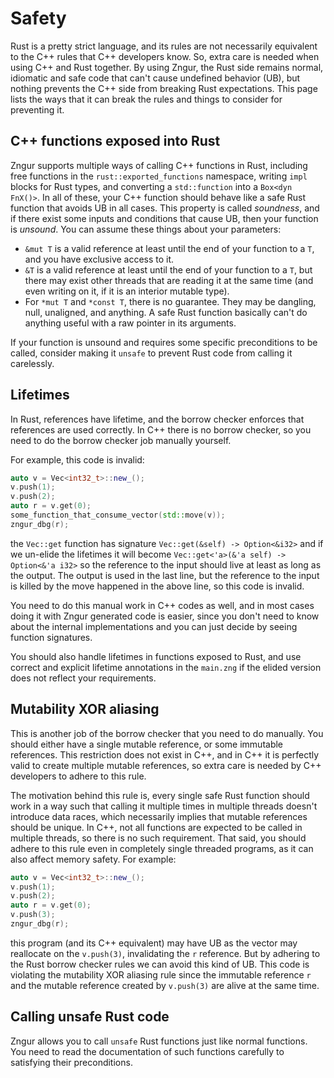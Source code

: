 # Safety

Rust is a pretty strict language, and its rules are not necessarily equivalent to the C++ rules that C++ developers know.
So, extra care is needed when using C++ and Rust together.
By using Zngur, the Rust side remains normal, idiomatic and safe code that can't cause undefined behavior (UB),
but nothing prevents the C++ side from breaking Rust expectations.
This page lists the ways that it can break the rules and things to consider for preventing it.

## C++ functions exposed into Rust

Zngur supports multiple ways of calling C++ functions in Rust, including free functions in the `rust::exported_functions` namespace,
writing `impl` blocks for Rust types, and converting a `std::function` into a `Box<dyn FnX()>`.
In all of these, your C++ function should behave like a safe Rust function that avoids UB in all cases.
This property is called _soundness_, and if there exist some inputs and conditions that cause UB, then your function is _unsound_.
You can assume these things about your parameters:

- `&mut T` is a valid reference at least until the end of your function to a `T`, and you have exclusive access to it.
- `&T` is a valid reference at least until the end of your function to a `T`, but there may exist other threads that are
  reading it at the same time (and even writing on it, if it is an interior mutable type).
- For `*mut T` and `*const T`, there is no guarantee. They may be dangling, null, unaligned, and anything. A safe Rust function basically can't
  do anything useful with a raw pointer in its arguments.

If your function is unsound and requires some specific preconditions to be called, consider making it `unsafe` to prevent Rust
code from calling it carelessly.

## Lifetimes

In Rust, references have lifetime, and the borrow checker enforces that references are used correctly. In C++
there is no borrow checker, so you need to do the borrow checker job manually yourself.

For example, this code is invalid:

```C++
auto v = Vec<int32_t>::new_();
v.push(1);
v.push(2);
auto r = v.get(0);
some_function_that_consume_vector(std::move(v));
zngur_dbg(r);
```

the `Vec::get` function has signature `Vec::get(&self) -> Option<&i32>` and if we un-elide the lifetimes
it will become `Vec::get<'a>(&'a self) -> Option<&'a i32>` so the reference to the input should live
at least as long as the output. The output is used in the last line, but the reference to the input
is killed by the move happened in the above line, so this code is invalid.

You need to do this manual work in C++ codes as well, and in most cases doing it with Zngur generated code
is easier, since you don't need to know about the internal implementations and you can just
decide by seeing function signatures.

You should also handle lifetimes in functions exposed to Rust, and use correct
and explicit lifetime annotations in the `main.zng` if the elided version does not reflect your requirements.

## Mutability XOR aliasing

This is another job of the borrow checker that you need to do manually. You should either have
a single mutable reference, or some immutable references. This restriction does not exist in
C++, and in C++ it is perfectly valid to create multiple mutable references, so extra care
is needed by C++ developers to adhere to this rule.

The motivation behind this rule is, every single safe Rust function should work in a way such that
calling it multiple times in multiple threads doesn't introduce data races, which necessarily implies
that mutable references should be unique. In C++, not all functions are expected to be called in
multiple threads, so there is no such requirement. That said, you should adhere to this rule even
in completely single threaded programs, as it can also affect memory safety. For example:

```C++
auto v = Vec<int32_t>::new_();
v.push(1);
v.push(2);
auto r = v.get(0);
v.push(3);
zngur_dbg(r);
```

this program (and its C++ equivalent) may have UB as the vector may reallocate on the `v.push(3)`, invalidating
the `r` reference. But by adhering to the Rust borrow checker rules we can avoid this kind of UB. This code
is violating the mutability XOR aliasing rule since the immutable reference `r` and the mutable reference created
by `v.push(3)` are alive at the same time.

## Calling unsafe Rust code

Zngur allows you to call `unsafe` Rust functions just like normal functions. You need to read the documentation
of such functions carefully to satisfying their preconditions.
